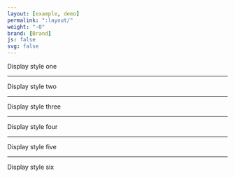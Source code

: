 ```yaml
---
layout: [example, demo]
permalink: ":layout/"
weight: "-0"
brand: [Brand]
js: false
svg: false
---
```


<span class="h1">Display style one</span>
<hr>
<span class="h2">Display style two</span>
<hr>
<span class="h3">Display style three</span>
<hr>
<span class="h4">Display style four</span>
<hr>
<span class="h5">Display style five</span>
<hr>
<span class="h6">Display style six</span>